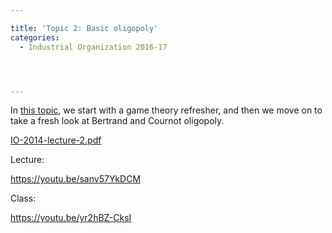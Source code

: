 ```yaml
---

title: 'Topic 2: Basic oligopoly'
categories:
  - Industrial Organization 2016-17




---
```

In <a href="https://www.tholden.org/wp-content/uploads/2014/10/IO-2014-lecture-2.pdf">this topic</a>, we start with a game theory refresher, and then we move on to take a fresh look at Bertrand and Cournot oligopoly.






<object data="https://www.tholden.org/wp-content/uploads/2014/10/IO-2014-lecture-2.pdf" type="application/pdf" width="100%" height="100%"><a href="https://www.tholden.org/wp-content/uploads/2014/10/IO-2014-lecture-2.pdf">IO-2014-lecture-2.pdf</a></object>






Lecture:

https://youtu.be/sanv57YkDCM

Class:

https://youtu.be/yr2hBZ-CksI